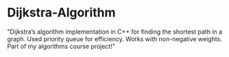# Dijkstra-Algorithm
"Dijkstra’s algorithm implementation in C++ for finding the shortest path in a graph. Used priority queue for efficiency. Works with non-negative weights. Part of my algorithms course project!"
